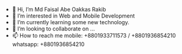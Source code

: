 - 👋 Hi, I’m Md Faisal Abe Oakkas Rakib
- 👀 I’m interested in Web and Mobile Development 
- 🌱 I’m currently learning some new technology. 
- 💞️ I’m looking to collaborate on ...
- 📫 How to reach me 
mobile: +8801933711573 / +8801936854210 
whatsapp: +8801936854210


<!---
mfaorakib/mfaorakib is a ✨ special ✨ repository because its `README.md` (this file) appears on your GitHub profile.
You can click the Preview link to take a look at your changes.
--->
